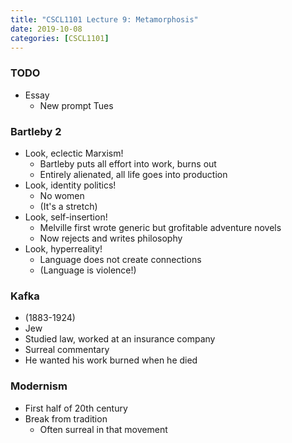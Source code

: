 ```yaml
---
title: "CSCL1101 Lecture 9: Metamorphosis"
date: 2019-10-08
categories: [CSCL1101]
---
```


### TODO

- Essay 
    - New prompt Tues

### Bartleby 2

- Look, eclectic Marxism!
    - Bartleby puts all effort into work, burns out
    - Entirely alienated, all life goes into production
- Look, identity politics!
    - No women
    - (It's a stretch)
- Look, self-insertion!
    - Melville first wrote generic but grofitable adventure novels
    - Now rejects and writes philosophy
- Look, hyperreality!
    - Language does not create connections
    - (Language is violence!)

### Kafka

- (1883-1924)
- Jew
- Studied law, worked at an insurance company
- Surreal commentary
- He wanted his work burned when he died

### Modernism

- First half of 20th century
- Break from tradition
    - Often surreal in that movement
